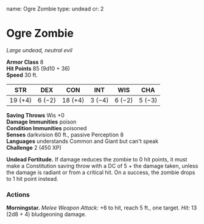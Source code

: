 name: Ogre Zombie type: undead cr: 2

# Ogre Zombie
_Large undead, neutral evil_

**Armor Class** 8    
**Hit Points** 85 (9d10 + 36)    
**Speed** 30 ft.

| STR     | DEX    | CON     | INT    | WIS    | CHA    |
| ------- | ------ | ------- | ------ | ------ | ------ |
| 19 (+4) | 6 (−2) | 18 (+4) | 3 (−4) | 6 (−2) | 5 (−3) |

**Saving Throws** Wis +0    
**Damage Immunities** poison    
**Condition Immunities** poisoned    
**Senses** darkvision 60 ft., passive Perception 8    
**Languages** understands Common and Giant but can't speak    
**Challenge** 2 (450 XP)

**Undead Fortitude.** If damage reduces the zombie to 0 hit points, it must make a Constitution saving throw with a DC of 5 + the damage taken, unless the damage is radiant or from a critical hit. On a success, the zombie drops to 1 hit point instead.

### Actions
**Morningstar.** _Melee Weapon Attack:_ +6 to hit, reach 5 ft., one target. _Hit:_ 13 (2d8 + 4) bludgeoning damage.

